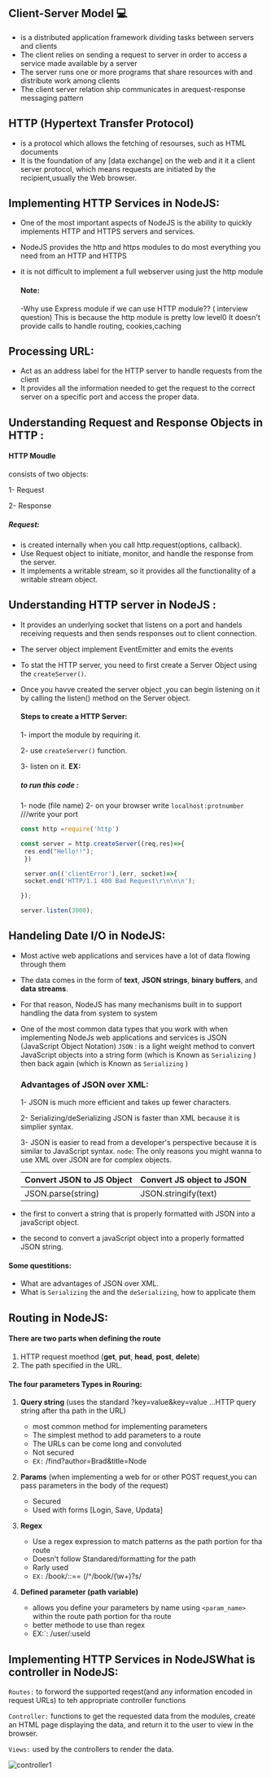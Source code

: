 ## Client-Server Model 💻
- is a distributed application framework dividing tasks between servers and clients
- The client relies on sending a request to server in order to access a service made available by a server
- The server runs one or more programs that share resources with and distribute work among clients
- The client server relation ship communicates in arequest-response messaging pattern

## HTTP (Hypertext Transfer Protocol)
 - is a protocol which allows the fetching of resourses, such as HTML documents
 - It is the foundation of any [data exchange] on the web and it it a client server protocol, which means requests are initiated by the recipient,usually the Web browser.

## Implementing HTTP Services in NodeJS: 
- One of the most important aspects of NodeJS is the ability to quickly implements 
  HTTP and HTTPS servers and services.
- NodeJS provides the http and https modules to do most everything you need from an HTTP and HTTPS
- it is not difficult to implement a full webserver using just the http module
  
  #### Note:
  -Why use Express module if we can use HTTP module?? ( interview question)
  This is because the http module is pretty low level0 It doesn't provide calls to handle routing, 
   cookies,caching
  
## Processing URL:
   - Act as an address label for the HTTP server to handle requests from the client
   - It provides all the information needed to get the request to the correct server on a specific port 
     and access the proper data.

## Understanding Request and Response Objects in HTTP :

  #### HTTP Moudle 
  consists of two objects:
  
  1- Request 
  
  2- Response
  
  ##### Request:
  
  - is created internally when you call http.request(options, callback).
  - Use Request object to initiate, monitor, and handle the response from the server.
  - It implements a writable stream, so it provides all the functionality of a writable stream object.




## Understanding HTTP server in NodeJS :
 - It provides an underlying socket that listens on a port and handels receiving requests and then sends responses 
   out to client connection.
 - The server object implement EventEmitter and emits the events
 - To stat the HTTP server, you need to first create a Server Object using the `createServer()`.
 - Once you havve created the server object ,you can begin listening on it by calling the listen() method on the 
   Server object.
   #### Steps to create a HTTP Server:
   
   1- import the module by requiring it.
   
   2- use  `createServer()` function.
   
   3- listen on it.
   **EX:**
   ##### to run this code :
   1- node (file name)
   2- on your browser write `localhost:protnumber`  ///write your port 
   ```javascript
   const http =require('http')

   const server = http.createServer((req,res)=>{
    res.end("Hello!!");
    })

    server.on(('clientError'),(err, socket)=>{
    socket.end('HTTP/1.1 400 Bad Request\r\n\n\n');

   });
   
   server.listen(3000);
   ```
   
## Handeling Date I/O in NodeJS:

- Most active web applications and services have a lot of data flowing through them
- The data comes in the form of **text**, **JSON strings**, **binary buffers**, and **data streams**.
- For that reason, NodeJS has many mechanisms built in to support handling the data from system to system
- One of the most common data types that you work with when implementing NodeJs web applications and services is JSON (JavaScript Object Notation)
`JSON` : is a light weight method to convert JavaScript objects into a string form (which is Known as `Serializing` ) then back again (which is Known as `Serializing` )

  ### Advantages of JSON over XML:
  
  1- JSON is much more efficient and takes up fewer characters.
  
  2- Serializing/deSerializing JSON is faster than XML because it is simplier syntax.
  
  3- JSON is easier to read from a developer's perspective because it is similar to JavaScript syntax.
  `node`: The only reasons you might wanna to use XML over JSON are for complex objects.
  
     | Convert JSON to JS Object  | Convert JS object to JSON  |
     |:---------------------------|:---------------------------|
     | JSON.parse(string)         | JSON.stringify(text)       |

* the first to convert a string that is properly formatted with JSON into a javaScript object.
  
* the second to convert a javaScript object into a properly formatted JSON string.
  
#### Some questitions:

- What are advantages of JSON over XML.
- What is `Serializing` the and the `deSerializing`, how to applicate them

## Routing in NodeJS:
  #### There are two parts when defining the route
  1) HTTP request moethod (**get**, **put**, **head**, **post**, **delete**)
  2) The path specified in the URL.

 #### The **four** parameters Types in Rouring:
   1) **Query string**  (uses the standard ?key=value&key=value ...HTTP query string after tha path in the URL)                                
      - most common method for implementing parameters
      - The simplest method to add parameters to a route
      - The URLs can be come long and convoluted
      - Not secured
      - `EX:` /find?author=Brad&title=Node
  
 3) **Params** (when implementing a web for or other POST request,you can pass parameters in the body of the request)
    - Secured
    - Used with forms [Login, Save, Updata]
     
 3) **Regex**
    - Use a regex expression to match patterns as the path portion for tha route
    - Doesn't follow Standared/formatting for the path
    - Rarly used
    - `EX:` /book/:<chapter>:<page>== (/^\/book\/(\w+)?s/
     
 4) **Defined parameter (path variable)**
    - allows you define your parameters by name using `<param_name>` within the route path portion for tha route
    - better methode to use than regex
    - EX:`: /user/:useld
      
## Implementing HTTP Services in NodeJSWhat is controller in NodeJS:

  `Routes:` to forword the supported reqest(and any information encoded in request URLs) to teh appropriate controller functions
   
  `Controller:` functions to get the requested data from the modules, create an HTML page displaying the data, and return it to the user to view in the browser.
   
  `Views:` used by the controllers to render the data.
   
 ![controller1](https://github.com/Eng-YasminKotb/NodeJS_Level1/assets/122429943/0f9b403e-dd83-424f-b04b-882e29de93a5)

